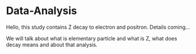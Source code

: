 # Data-Analysis

Hello, this study contains Z decay to electron and positron. 
Details coming...

We will talk about what is elementary particle and what is Z, what does decay means and about that analysis.
